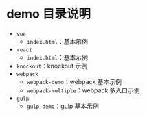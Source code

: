 # demo 目录说明

- `vue`
  - `index.html`：基本示例
- `react`
  - `index.html`：基本示例
- `knockout`：knockout 示例
- `webpack`
  - `webpack-demo`：webpack 基本示例
  - `webpack-multiple`：webpack 多入口示例
- `gulp`
  - `gulp-demo`：gulp 基本示例
